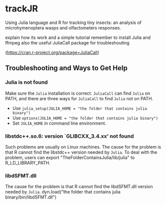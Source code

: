 # trackJR
Using Julia language and R for tracking tiny insects: an analysis of microhymenoptera wasps and olfactometers responses.

explain how its work and a simple tutorial remember to install Julia and ffmpeg also the useful JuliaCall package for troubleshouting

(https://cran.r-project.org/package=JuliaCall)

## Troubleshooting and Ways to Get Help

### Julia is not found

Make sure the `Julia` installation is correct.
`JuliaCall` can find `Julia` on PATH,
and there are three ways for `JuliaCall` to find `Julia` not on PATH.

- Use `julia_setup(JULIA_HOME = "the folder that contains julia binary")`
- Use `options(JULIA_HOME = "the folder that contains julia binary")`
- Set `JULIA_HOME` in command line environment.

### libstdc++.so.6: version `GLIBCXX_3.4.xx' not found
Such problems are usually on Linux machines.
The cause for the problem is that R cannot find the libstdc++ version needed by `Julia`.
To deal with the problem, users can export "TheFolderContainsJulia/lib/julia" to R_LD_LIBRARY_PATH.

### libdSFMT.dll
The cause for the problem is that R cannot find the libdSFMT.dll version needed by `Julia`.
dyn.load("the folder that contains julia binary/bin/libdSFMT.dll")
